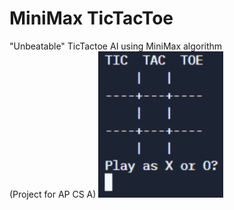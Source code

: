 # MiniMax TicTacToe 
"Unbeatable" TicTactoe AI using MiniMax algorithm <br>
(Project for AP CS A)
<img src = "TicTacToe.png" width ="200">
